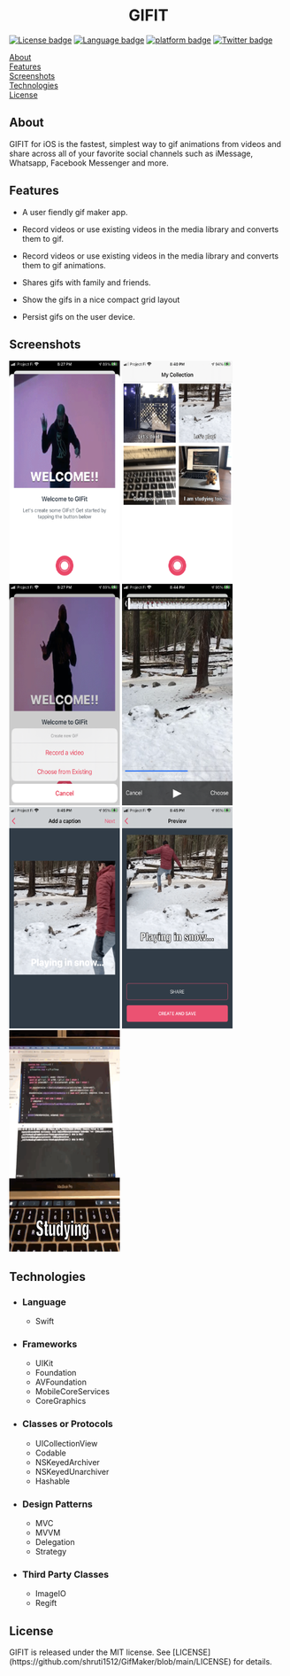 
<h1 style="text-align:center;">GIFIT</h1>

[![License badge](https://img.shields.io/badge/License-MIT-yellow.svg)](https://shields.io/) [![Language badge](https://img.shields.io/badge/Swift-5.2-orange.svg)](https://shields.io/) [![platform badge](https://img.shields.io/badge/platform-iOS-lightgrey.svg)](https://shields.io/) [![Twitter badge](https://img.shields.io/badge/twitter-@shruti1512-blue.svg)](https://shields.io/)

[About](#about)<br/>
[Features](#features)<br/>
[Screenshots](#screenshots)<br/>
[Technologies](#tech)<br/>
[License](#license)<br/>

## About

<a name = "about" /> GIFIT for iOS is the fastest, simplest way to gif animations from videos and share across all of your favorite social channels such as iMessage, Whatsapp, Facebook Messenger and more.

## Features

<a name = "features" />

- A user fiendly gif maker app. 

- Record videos or use existing videos in the media library and converts them to gif. 

- Record videos or use existing videos in the media library and converts them to gif animations.
- Shares gifs with family and friends. 
- Show the gifs in a nice compact grid layout 
- Persist gifs on the user device.  


## Screenshots

<a name = "screenshots" />
<img src="Screenshots/welcome.PNG" width="200" height="400"> <img src="Screenshots/home.PNG" width="200" height="400"> <img src="Screenshots/home-options.PNG" width="200" height="400"> <img src="Screenshots/record-video.PNG" width="200" height="400"> <img src="Screenshots/add-caption.PNG" width="200" height="400"> <img src="Screenshots/preview.PNG" width="200" height="400"> <img src="Screenshots/Test.gif" width="200" height="400">

## Technologies 

<a name = "tech" />

- ### Language ### 

  - Swift 

- ### Frameworks ###

  - UIKit
  - Foundation
  - AVFoundation
  - MobileCoreServices
  - CoreGraphics

- ### Classes or Protocols ###

  - UICollectionView
  - Codable
  - NSKeyedArchiver
  - NSKeyedUnarchiver
  - Hashable

- ### Design Patterns ###

  - MVC
  - MVVM
  - Delegation
  - Strategy

- ### Third Party Classes ###

  - ImageIO
  - Regift

## License 

<a name = "about" /> 
GIFIT is released under the MIT license. See [LICENSE](https://github.com/shruti1512/GifMaker/blob/main/LICENSE) for details.

